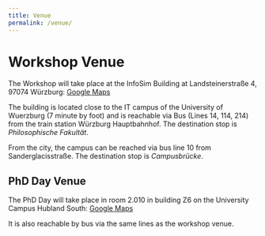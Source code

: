 ```yaml
---
title: Venue
permalink: /venue/
---
```


# Workshop Venue

The Workshop will take place at the InfoSim Building at Landsteinerstraße 4, 97074 Würzburg: [Google Maps](https://g.page/infosim-gmbh-co-kg?share)

The building is located close to the IT campus of the University of Wuerzburg (7 minute by foot) and is reachable via Bus (Lines 14, 114, 214) from the train station Würzburg Hauptbahnhof. The destination stop is _Philosophische Fakultät_.

From the city, the campus can be reached via bus line 10 from Sanderglacisstraße. The destination stop is _Campusbrücke_.

## PhD Day Venue

The PhD Day will take place in room 2.010 in building Z6 on the University Campus Hubland South: [Google Maps](https://maps.app.goo.gl/RUBrJuecRCceP3199) 

It is also reachable by bus via the same lines as the workshop venue.
